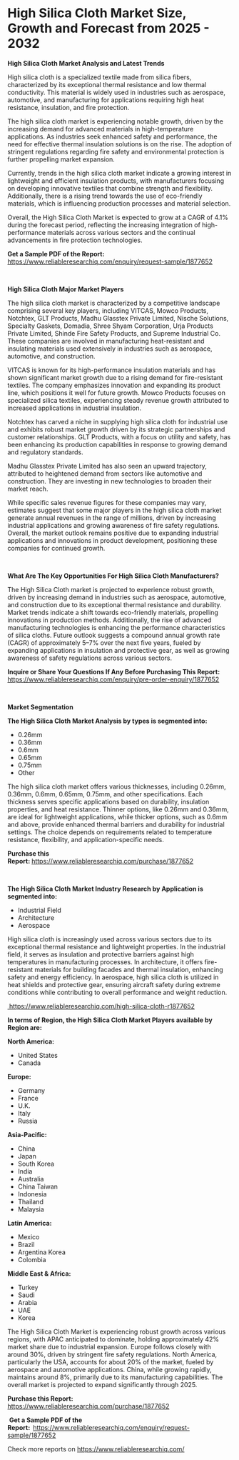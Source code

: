 <p><h1>High Silica Cloth Market Size, Growth and Forecast from 2025 - 2032</h1></p><p><strong>High Silica Cloth Market Analysis and Latest Trends</strong></p>
<p><p>High silica cloth is a specialized textile made from silica fibers, characterized by its exceptional thermal resistance and low thermal conductivity. This material is widely used in industries such as aerospace, automotive, and manufacturing for applications requiring high heat resistance, insulation, and fire protection.</p><p>The high silica cloth market is experiencing notable growth, driven by the increasing demand for advanced materials in high-temperature applications. As industries seek enhanced safety and performance, the need for effective thermal insulation solutions is on the rise. The adoption of stringent regulations regarding fire safety and environmental protection is further propelling market expansion.</p><p>Currently, trends in the high silica cloth market indicate a growing interest in lightweight and efficient insulation products, with manufacturers focusing on developing innovative textiles that combine strength and flexibility. Additionally, there is a rising trend towards the use of eco-friendly materials, which is influencing production processes and material selection.</p><p>Overall, the High Silica Cloth Market is expected to grow at a CAGR of 4.1% during the forecast period, reflecting the increasing integration of high-performance materials across various sectors and the continual advancements in fire protection technologies.</p></p>
<p><strong>Get a Sample PDF of the Report:&nbsp;</strong> <a href="https://www.reliableresearchiq.com/enquiry/request-sample/1877652?utm_campaign=2224&utm_medium=2&utm_source=Github&utm_content=ia&utm_term=31012025&utm_id=high-silica-cloth">https://www.reliableresearchiq.com/enquiry/request-sample/1877652</a></p>
<p>&nbsp;</p>
<p><strong>High Silica Cloth Major Market Players</strong></p>
<p><p>The high silica cloth market is characterized by a competitive landscape comprising several key players, including VITCAS, Mowco Products, Notchtex, GLT Products, Madhu Glasstex Private Limited, Nische Solutions, Specialty Gaskets, Domadia, Shree Shyam Corporation, Urja Products Private Limited, Shinde Fire Safety Products, and Supreme Industrial Co. These companies are involved in manufacturing heat-resistant and insulating materials used extensively in industries such as aerospace, automotive, and construction.</p><p>VITCAS is known for its high-performance insulation materials and has shown significant market growth due to a rising demand for fire-resistant textiles. The company emphasizes innovation and expanding its product line, which positions it well for future growth. Mowco Products focuses on specialized silica textiles, experiencing steady revenue growth attributed to increased applications in industrial insulation.</p><p>Notchtex has carved a niche in supplying high silica cloth for industrial use and exhibits robust market growth driven by its strategic partnerships and customer relationships. GLT Products, with a focus on utility and safety, has been enhancing its production capabilities in response to growing demand and regulatory standards.</p><p>Madhu Glasstex Private Limited has also seen an upward trajectory, attributed to heightened demand from sectors like automotive and construction. They are investing in new technologies to broaden their market reach. </p><p>While specific sales revenue figures for these companies may vary, estimates suggest that some major players in the high silica cloth market generate annual revenues in the range of millions, driven by increasing industrial applications and growing awareness of fire safety regulations. Overall, the market outlook remains positive due to expanding industrial applications and innovations in product development, positioning these companies for continued growth.</p></p>
<p>&nbsp;</p>
<p><strong>What Are The Key Opportunities For High Silica Cloth Manufacturers?</strong></p>
<p><p>The High Silica Cloth market is projected to experience robust growth, driven by increasing demand in industries such as aerospace, automotive, and construction due to its exceptional thermal resistance and durability. Market trends indicate a shift towards eco-friendly materials, propelling innovations in production methods. Additionally, the rise of advanced manufacturing technologies is enhancing the performance characteristics of silica cloths. Future outlook suggests a compound annual growth rate (CAGR) of approximately 5–7% over the next five years, fueled by expanding applications in insulation and protective gear, as well as growing awareness of safety regulations across various sectors.</p></p>
<p><strong>Inquire or Share Your Questions If Any Before Purchasing This Report:</strong> <a href="https://www.reliableresearchiq.com/enquiry/pre-order-enquiry/1877652?utm_campaign=2224&utm_medium=2&utm_source=Github&utm_content=ia&utm_term=31012025&utm_id=high-silica-cloth">https://www.reliableresearchiq.com/enquiry/pre-order-enquiry/1877652</a></p>
<p>&nbsp;</p>
<p><strong>Market Segmentation</strong></p>
<p><strong>The High Silica Cloth Market Analysis by types is segmented into:</strong></p>
<p><ul><li>0.26mm</li><li>0.36mm</li><li>0.6mm</li><li>0.65mm</li><li>0.75mm</li><li>Other</li></ul></p>
<p><p>The high silica cloth market offers various thicknesses, including 0.26mm, 0.36mm, 0.6mm, 0.65mm, 0.75mm, and other specifications. Each thickness serves specific applications based on durability, insulation properties, and heat resistance. Thinner options, like 0.26mm and 0.36mm, are ideal for lightweight applications, while thicker options, such as 0.6mm and above, provide enhanced thermal barriers and durability for industrial settings. The choice depends on requirements related to temperature resistance, flexibility, and application-specific needs.</p></p>
<p><strong>Purchase this Report:&nbsp;</strong><a href="https://www.reliableresearchiq.com/purchase/1877652?utm_campaign=2224&utm_medium=2&utm_source=Github&utm_content=ia&utm_term=31012025&utm_id=high-silica-cloth">https://www.reliableresearchiq.com/purchase/1877652</a></p>
<p>&nbsp;</p>
<p><strong>The High Silica Cloth Market Industry Research by Application is segmented into:</strong></p>
<p><ul><li>Industrial Field</li><li>Architecture</li><li>Aerospace</li></ul></p>
<p><p>High silica cloth is increasingly used across various sectors due to its exceptional thermal resistance and lightweight properties. In the industrial field, it serves as insulation and protective barriers against high temperatures in manufacturing processes. In architecture, it offers fire-resistant materials for building facades and thermal insulation, enhancing safety and energy efficiency. In aerospace, high silica cloth is utilized in heat shields and protective gear, ensuring aircraft safety during extreme conditions while contributing to overall performance and weight reduction.</p></p>
<p><a href="https://www.reliableresearchiq.com/high-silica-cloth-r1877652?utm_campaign=2224&utm_medium=2&utm_source=Github&utm_content=ia&utm_term=31012025&utm_id=high-silica-cloth">&nbsp;https://www.reliableresearchiq.com/high-silica-cloth-r1877652</a></p>
<p><strong>In terms of Region, the High Silica Cloth Market Players available by Region are:</strong></p>
<p>
    <p> <strong> North America: </strong>
        <ul>
            <li>United States</li>
            <li>Canada</li>
        </ul>
        </p> 
    <p> <strong> Europe: </strong>
        <ul>
            <li>Germany</li>
            <li>France</li>
            <li>U.K.</li>
            <li>Italy</li>
            <li>Russia</li>
        </ul>
        </p> 
    <p> <strong> Asia-Pacific: </strong>
        <ul>
            <li>China</li>
            <li>Japan</li>
            <li>South Korea</li>
            <li>India</li>
            <li>Australia</li>
            <li>China Taiwan</li>
            <li>Indonesia</li>
            <li>Thailand</li>
            <li>Malaysia</li>
        </ul>
        </p> 
    <p> <strong> Latin America: </strong>
        <ul>
            <li>Mexico</li>
            <li>Brazil</li>
            <li>Argentina Korea</li>
            <li>Colombia</li>
        </ul>
        </p> 
    <p> <strong> Middle East & Africa: </strong>
        <ul>
            <li>Turkey</li>
            <li>Saudi</li>
            <li>Arabia</li>
            <li>UAE</li>
            <li>Korea</li>
        </ul>
    </p>
    </p>
<p><p>The High Silica Cloth Market is experiencing robust growth across various regions, with APAC anticipated to dominate, holding approximately 42% market share due to industrial expansion. Europe follows closely with around 30%, driven by stringent fire safety regulations. North America, particularly the USA, accounts for about 20% of the market, fueled by aerospace and automotive applications. China, while growing rapidly, maintains around 8%, primarily due to its manufacturing capabilities. The overall market is projected to expand significantly through 2025.</p></p>
<p><strong>Purchase this Report: </strong><a href="https://www.reliableresearchiq.com/purchase/1877652?utm_campaign=2224&utm_medium=2&utm_source=Github&utm_content=ia&utm_term=31012025&utm_id=high-silica-cloth">https://www.reliableresearchiq.com/purchase/1877652</a></p>
<p>&nbsp;<strong>Get a Sample PDF of the Report:&nbsp;&nbsp;</strong><a href="https://www.reliableresearchiq.com/enquiry/request-sample/1877652?utm_campaign=2224&utm_medium=2&utm_source=Github&utm_content=ia&utm_term=31012025&utm_id=high-silica-cloth">https://www.reliableresearchiq.com/enquiry/request-sample/1877652</a></p>
<p><strong></strong></p>
<p>Check more reports on <a href="https://www.reliableresearchiq.com/?utm_campaign=2224&utm_medium=2&utm_source=Github&utm_content=ia&utm_term=31012025&utm_id=high-silica-cloth">https://www.reliableresearchiq.com/</a></p>